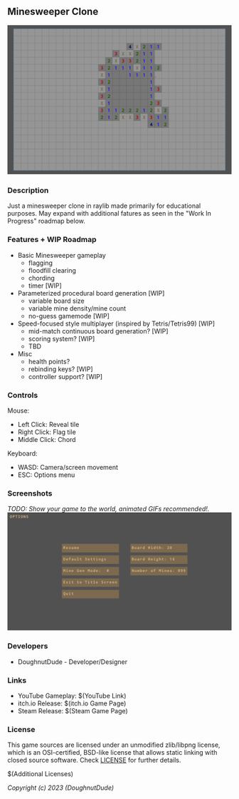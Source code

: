 ## Minesweeper Clone

![(Minesweeper Clone)](./minesweeper-clone/screenshots/screenshot002.png "Minesweeper Clone")

### Description

Just a minesweeper clone in raylib made primarily for educational purposes. May expand with additional fatures as seen in the "Work In Progress" roadmap below.

### Features + WIP Roadmap

 - Basic Minesweeper gameplay
   - flagging
   - floodfill clearing
   - chording
   - timer [WIP]
 - Parameterized procedural board generation [WIP]
   - variable board size
   - variable mine density/mine count
   - no-guess gamemode [WIP]
 - Speed-focused style multiplayer (inspired by Tetris/Tetris99) [WIP]
   - mid-match continuous board generation? [WIP]
   - scoring system? [WIP]
   - TBD
 - Misc
   - health points?
   - rebinding keys? [WIP]
   - controller support? [WIP]

### Controls

Mouse:
 - Left Click: Reveal tile
 - Right Click: Flag tile
 - Middle Click: Chord

Keyboard:
 - WASD: Camera/screen movement
 - ESC: Options menu

### Screenshots

_TODO: Show your game to the world, animated GIFs recommended!._
![(Options Screen)](./minesweeper-clone/screenshots/screenshot003.png "Options Screen")


### Developers

 - DoughnutDude - Developer/Designer

### Links

 - YouTube Gameplay: $(YouTube Link)
 - itch.io Release: $(itch.io Game Page)
 - Steam Release: $(Steam Game Page)

### License

This game sources are licensed under an unmodified zlib/libpng license, which is an OSI-certified, BSD-like license that allows static linking with closed source software. Check [LICENSE](./minesweeper-clone/LICENSE) for further details.

$(Additional Licenses)

*Copyright (c) 2023 (DoughnutDude)*

